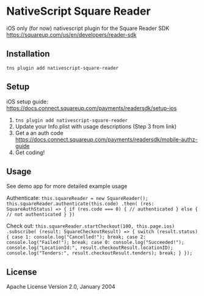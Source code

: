 # NativeScript Square Reader

iOS only (for now) nativescript plugin for the Square Reader SDK https://squareup.com/us/en/developers/reader-sdk


## Installation


`tns plugin add nativescript-square-reader`

## Setup

iOS setup guide: https://docs.connect.squareup.com/payments/readersdk/setup-ios

1. `tns plugin add nativescript-square-reader`
2. Update your Info.plist with usage descriptions (Step 3 from link)
3. Get a an auth code https://docs.connect.squareup.com/payments/readersdk/mobile-authz-guide
4. Get coding!


## Usage 
See demo app for more detailed example usage

Authenticate:
`
    this.squareReader = new SquareReader();
    this.squareReader.authenticate(this.code)
        .then( (res: SquareAuthStatus) => {
            if (res.code === 0) {
                // authenticated
            } else {
              // not authenticated
            }
          })
`

Check out:
`
    this.squareReader.startCheckout(100, this.page.ios)
      .subscribe( (result: SquareCheckoutResult) => {
        switch (result.status) {
          case 1:
            console.log("Cancelled!");
            break;
          case 2:
            console.log("Failed!");
            break;
          case 0:
            console.log("Succeeded!");
            console.log("LocationId:", result.checkoutResult.locationID);
            console.log("Tenders:", result.checkoutResult.tenders);
            break;
        }
      });
`



## License

Apache License Version 2.0, January 2004
